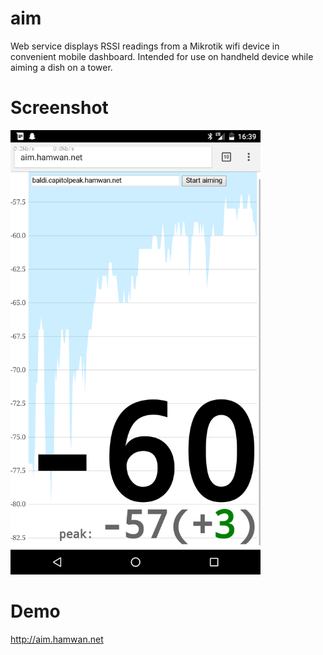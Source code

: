 # aim
Web service displays RSSI readings from a Mikrotik wifi device in convenient mobile dashboard. Intended for use on handheld device while aiming a dish on a tower.

# Screenshot

<img src="screenshot.png?raw=true" width="400">

# Demo

http://aim.hamwan.net
